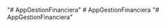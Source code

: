 "# AppGestionFinanciera" 
#   A p p G e s t i o n F i n a n c i e r a  
 "# AppGestionFinanciera" 
